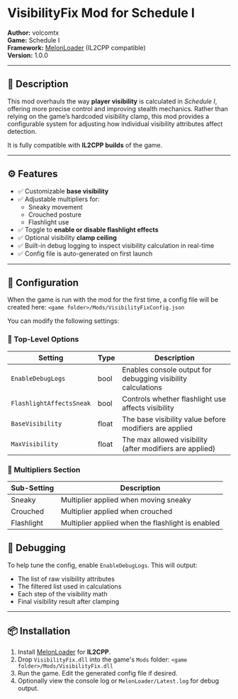 # VisibilityFix Mod for Schedule I

**Author:** volcomtx  
**Game:** Schedule I  
**Framework:** [MelonLoader](https://melonwiki.xyz/#/?id=what-is-melonloader) (IL2CPP compatible)  
**Version:** 1.0.0  

---

## 📌 Description

This mod overhauls the way **player visibility** is calculated in *Schedule I*, offering more precise control and improving stealth mechanics. Rather than relying on the game’s hardcoded visibility clamp, this mod provides a configurable system for adjusting how individual visibility attributes affect detection.

It is fully compatible with **IL2CPP builds** of the game.

---

## ⚙️ Features

- ✅ Customizable **base visibility**
- ✅ Adjustable multipliers for:
  - Sneaky movement
  - Crouched posture
  - Flashlight use
- ✅ Toggle to **enable or disable flashlight effects**
- ✅ Optional visibility **clamp ceiling**
- ✅ Built-in debug logging to inspect visibility calculation in real-time
- ✅ Config file is auto-generated on first launch

---

## 🔧 Configuration

When the game is run with the mod for the first time, a config file will be created here:
`<game folder>/Mods/VisibilityFixConfig.json`

You can modify the following settings:

### 🔹 Top-Level Options

| Setting                  | Type    | Description                                                  |
|--------------------------|---------|--------------------------------------------------------------|
| `EnableDebugLogs`        | bool    | Enables console output for debugging visibility calculations |
| `FlashlightAffectsSneak`| bool    | Controls whether flashlight use affects visibility           |
| `BaseVisibility`         | float   | The base visibility value before modifiers are applied       |
| `MaxVisibility`          | float   | The max allowed visibility (after modifiers are applied)     |

### 🔹 Multipliers Section

|  Sub-Setting | Description |
|-------------|---------------------|
Sneaky | Multiplier applied when moving sneaky
Crouched | Multiplier applied when crouched
Flashlight | Multiplier applied when the flashlight is enabled

## 🧪 Debugging

To help tune the config, enable `EnableDebugLogs`. This will output:

- The list of raw visibility attributes  
- The filtered list used in calculations  
- Each step of the visibility math  
- Final visibility result after clamping

---

## 📦 Installation

1. Install [MelonLoader](https://melonwiki.xyz/#/?id=installation) for **IL2CPP**.
2. Drop `VisibilityFix.dll` into the game's `Mods` folder: `<game folder>/Mods/VisibilityFix.dll`
3. Run the game. Edit the generated config file if desired.
4. Optionally view the console log or `MelonLoader/Latest.log` for debug output.
